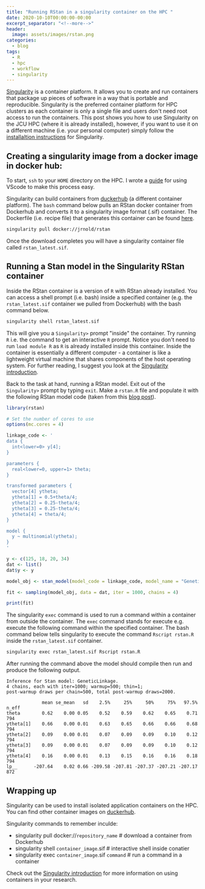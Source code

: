```yaml
---
title: "Running RStan in a singularity container on the HPC "
date: 2020-10-10T00:00:00-00:00
excerpt_separator: "<!--more-->"
header:
  image: assets/images/rstan.png
categories:
  - blog
tags:
  - R
  - hpc
  - workflow
  - singularity
---
```


[Singularity](https://sylabs.io/docs/) is a container platform. It allows you to create and run containers that package up pieces of software in a way that is portable and reproducible. Singularity is the preferred container platform for HPC clusters as each container is only a single file and users don't need root access to run the containers.<!--more--> This post shows you how to use Singularity on the JCU HPC (where it is already installed), however, if you want to use it on a different machine (i.e. your personal computer) simply follow the [installaltion instructions](https://sylabs.io/guides/3.6/user-guide/quick_start.html#quick-installation-steps) for Singularity.

## Creating a singularity image from a docker image in docker hub:

To start, `ssh` to your `HOME` directory on the HPC. I wrote a [guide](https://blog.wytamma.com/blog/hcp-vscode/) for using VScode to make this process easy.

Singularity can build containers from [duckerhub](https://hub.docker.com/) (a different container platform). The `bash` command below pulls an RStan docker container from Dockerhub and converts it to a singularity image format (.sif) container. The Dockerfile (i.e. recipe file) that generates this container can be found [here](https://hub.docker.com/r/jrnold/rstan/dockerfile).

```bash
singularity pull docker://jrnold/rstan
```

Once the download completes you will have a singularity container file called  `rstan_latest.sif`.

## Running a Stan model in the Singularity RStan container

Inside the RStan container is a version of `R` with RStan already installed. You can access a shell prompt (i.e. bash) inside a specified container (e.g. the `rstan_latest.sif` container we pulled from Dockerhub) with the bash command below.

```bash
singularity shell rstan_latest.sif
```

This will give you a `Singularity>` prompt "inside" the container. Try running `R` i.e. the command to get an interactive `R` prompt. Notice you don't need to run `load module R` as `R` is already installed inside this container. Inside the container is essentially a different computer - a container is like a lightweight virtual machine that shares components of the host operating system. For further reading, I suggest you look at the [Singularity introduction](https://sylabs.io/guides/3.6/user-guide/introduction.html).

Back to the task at hand, running a RStan model. Exit out of the `Singularity>` prompt by typing `exit`. Make a `rstan.R` file and populate it with the following RStan model code (taken from this [blog post](https://baconzhou.github.io/post/r-stan-example/)). 

```R
library(rstan)

# Set the number of cores to use
options(mc.cores = 4)

linkage_code <- '
data {
  int<lower=0> y[4];
}

parameters {
  real<lower=0, upper=1> theta;
}

transformed parameters {
  vector[4] ytheta;
  ytheta[1] = 0.5+theta/4;
  ytheta[2] = 0.25-theta/4;
  ytheta[3] = 0.25-theta/4;
  ytheta[4] = theta/4;
}

model {
  y ~ multinomial(ytheta);
}
'

y <- c(125, 18, 20, 34)
dat <- list()
dat$y <- y

model_obj <- stan_model(model_code = linkage_code, model_name = "GeneticLinkage")

fit <- sampling(model_obj, data = dat, iter = 1000, chains = 4) 

print(fit)
```

The singularity `exec` command is used to run a command within a container from outside the container. The `exec` command stands for execute e.g. execute the following command within the specified container. The bash command below tells singularity to execute the command `Rscript rstan.R` inside the `rstan_latest.sif` container.

```bash
singularity exec rstan_latest.sif Rscript rstan.R
```

After running the command above the model should compile then run and produce the following output.

```
Inference for Stan model: GeneticLinkage.
4 chains, each with iter=1000; warmup=500; thin=1; 
post-warmup draws per chain=500, total post-warmup draws=2000.

             mean se_mean   sd    2.5%     25%     50%     75%   97.5% n_eff
theta        0.62    0.00 0.05    0.52    0.59    0.62    0.65    0.71   794
ytheta[1]    0.66    0.00 0.01    0.63    0.65    0.66    0.66    0.68   794
ytheta[2]    0.09    0.00 0.01    0.07    0.09    0.09    0.10    0.12   794
ytheta[3]    0.09    0.00 0.01    0.07    0.09    0.09    0.10    0.12   794
ytheta[4]    0.16    0.00 0.01    0.13    0.15    0.16    0.16    0.18   794
lp__      -207.64    0.02 0.66 -209.58 -207.81 -207.37 -207.21 -207.17   872
```

## Wrapping up

Singularity can be used to install isolated application containers on the HPC. You can find other container images on [duckerhub](https://hub.docker.com/). 

Singularity commands to remember inculde:

- singularity pull docker://`repository_name`  # download a container from Dockerhub
- singularity shell `container_image`.sif  # interactive shell inside conatier
- singularity exec `container_image`.sif `command`  # run a command in a container 

Check out the [Singularity introduction](https://sylabs.io/guides/3.6/user-guide/introduction.html) for more information on using containers in your research. 